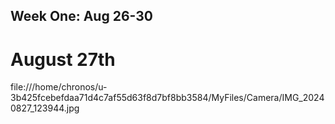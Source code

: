 ## Week One: Aug 26-30
# August 27th
file:///home/chronos/u-3b425fcebefdaa71d4c7af55d63f8d7bf8bb3584/MyFiles/Camera/IMG_20240827_123944.jpg

